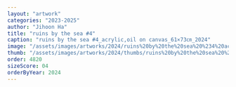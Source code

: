 ```yaml
---
layout: "artwork"
categories: "2023-2025"
author: "Jihoon Ha"
title: "ruins by the sea #4"
caption: "ruins by the sea #4_acrylic,oil on canvas_61×73㎝_2024"
image: "/assets/images/artworks/2024/ruins%20by%20the%20sea%20%234%20acrylic%2Coil%20on%20canvas%2061x73cm%202024.jpg"
thumb: "/assets/images/artworks/2024/thumbs/ruins%20by%20the%20sea%20%234%20acrylic%2Coil%20on%20canvas%2061x73cm%202024.jpg"
order: 4820
sizeScore: 04
orderByYear: 2024
---
```

